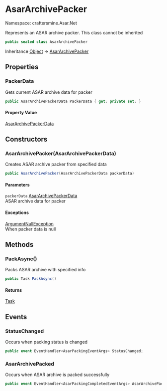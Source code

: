 # AsarArchivePacker

Namespace: craftersmine.Asar.Net

Represents an ASAR archive packer. This class cannot be inherited

```csharp
public sealed class AsarArchivePacker
```

Inheritance [Object](https://docs.microsoft.com/en-us/dotnet/api/system.object) → [AsarArchivePacker](./craftersmine.asar.net.asararchivepacker.md)

## Properties

### **PackerData**

Gets current ASAR archive data for packer

```csharp
public AsarArchivePackerData PackerData { get; private set; }
```

#### Property Value

[AsarArchivePackerData](./craftersmine.asar.net.asararchivepackerdata.md)<br>

## Constructors

### **AsarArchivePacker(AsarArchivePackerData)**

Creates ASAR archive packer from specified data

```csharp
public AsarArchivePacker(AsarArchivePackerData packerData)
```

#### Parameters

`packerData` [AsarArchivePackerData](./craftersmine.asar.net.asararchivepackerdata.md)<br>
ASAR archive data for packer

#### Exceptions

[ArgumentNullException](https://docs.microsoft.com/en-us/dotnet/api/system.argumentnullexception)<br>
When packer data is null

## Methods

### **PackAsync()**

Packs ASAR archive with specified info

```csharp
public Task PackAsync()
```

#### Returns

[Task](https://docs.microsoft.com/en-us/dotnet/api/system.threading.tasks.task)<br>

## Events

### **StatusChanged**

Occurs when packing status is changed

```csharp
public event EventHandler<AsarPackingEventArgs> StatusChanged;
```

### **AsarArchivePacked**

Occurs when ASAR archive is packed successfully

```csharp
public event EventHandler<AsarPackingCompletedEventArgs> AsarArchivePacked;
```
